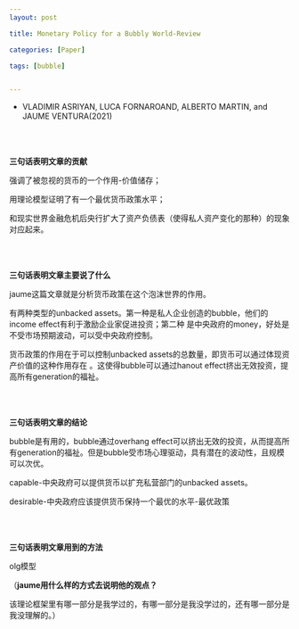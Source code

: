 ```yaml
---
layout: post 

title: Monetary Policy for a Bubbly World-Review

categories: [Paper]

tags: [bubble]


---
```




- VLADIMIR ASRIYAN, LUCA FORNAROAND, ALBERTO MARTIN, and JAUME VENTURA(2021)

<br /><br />

**三句话表明文章的贡献**

强调了被忽视的货币的一个作用-价值储存；

用理论模型证明了有一个最优货币政策水平；

和现实世界金融危机后央行扩大了资产负债表（使得私人资产变化的那种）的现象对应起来。

<br /><br />

**三句话表明文章主要说了什么**

jaume这篇文章就是分析货币政策在这个泡沫世界的作用。

有两种类型的unbacked assets。第一种是私人企业创造的bubble，他们的income effect有利于激励企业家促进投资；第二种 是中央政府的money，好处是不受市场预期波动，可以受中央政府控制。

货币政策的作用在于可以控制unbacked assets的总数量，即货币可以通过体现资产价值的这种作用存在 。这使得bubble可以通过hanout effect挤出无效投资，提高所有generation的福祉。

<br /><br />

**三句话表明文章的结论**

bubble是有用的，bubble通过overhang effect可以挤出无效的投资，从而提高所有generation的福祉。但是bubble受市场心理驱动，具有潜在的波动性，且规模可以次优。

capable-中央政府可以提供货币以扩充私营部门的unbacked assets。

desirable-中央政府应该提供货币保持一个最优的水平-最优政策

<br /><br />

**三句话表明文章用到的方法**

olg模型

（**jaume用什么样的方式去说明他的观点？**

该理论框架里有哪一部分是我学过的，有哪一部分是我没学过的，还有哪一部分是我没理解的。）

<br /><br />



